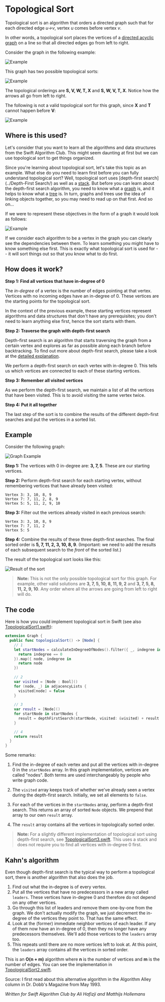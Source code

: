 # Topological Sort

Topological sort is an algorithm that orders a directed graph such that for each directed edge *u→v*, vertex *u* comes before vertex *v*.

In other words, a topological sort places the vertices of a [directed acyclic graph](../Graph/) on a line so that all directed edges go from left to right. 

Consider the graph in the following example:

![Example](pics/Graph.png)

This graph has two possible topological sorts:

![Example](pics/TopologicalSort.png)

The topological orderings are **S, V, W, T, X** and **S, W, V, T, X**. Notice how the arrows all go from left to right.

The following is not a valid topological sort for this graph, since **X** and **T** cannot happen before **V**:

![Example](pics/InvalidSort.png)

## Where is this used?

Let's consider that you want to learn all the algorithms and data structures from the Swift Algorithm Club. This might seem daunting at first but we can use topological sort to get things organized.

Since you're learning about topological sort, let's take this topic as an example. What else do you need to learn first before you can fully understand topological sort? Well, topological sort uses [depth-first search](../Depth-First Search/) as well as a [stack](../Stack/). But before you can learn about the depth-first search algorithm, you need to know what a [graph](../Graph/) is, and it helps to know what a [tree](../Tree/) is. In turn, graphs and trees use the idea of linking objects together, so you may need to read up on that first. And so on...

If we were to represent these objectives in the form of a graph it would look as follows:

![Example](pics/Algorithms.png)

If we consider each algorithm to be a vertex in the graph you can clearly see the dependencies between them. To learn something you might have to know something else first. This is exactly what topological sort is used for -- it will sort things out so that you know what to do first.

## How does it work?

**Step 1: Find all vertices that have in-degree of 0**

The *in-degree* of a vertex is the number of edges pointing at that vertex. Vertices with no incoming edges have an in-degree of 0. These vertices are the starting points for the topological sort.

In the context of the previous example, these starting vertices represent algorithms and data structures that don't have any prerequisites; you don't need to learn anything else first, hence the sort starts with them.

**Step 2: Traverse the graph with depth-first search**

Depth-first search is an algorithm that starts traversing the graph from a certain vertex and explores as far as possible along each branch before backtracking. To find out more about depth-first search, please take a look at the [detailed explanation](../Depth-First%20Search/).

We perform a depth-first search on each vertex with in-degree 0. This tells us which vertices are connected to each of these starting vertices.

**Step 3: Remember all visited vertices**

As we perform the depth-first search, we maintain a list of all the vertices that have been visited. This is to avoid visiting the same vertex twice.

**Step 4: Put it all together**

The last step of the sort is to combine the results of the different depth-first searches and put the vertices in a sorted list.

## Example

Consider the following graph:

![Graph Example](pics/Example.png)

**Step 1:** The vertices with 0 in-degree are: **3, 7, 5**. These are our starting vertices.

**Step 2:** Perform depth-first search for each starting vertex, without remembering vertices that have already been visited:

```
Vertex 3: 3, 10, 8, 9
Vertex 7: 7, 11, 2, 8, 9
Vertex 5: 5, 11, 2, 9, 10
```

**Step 3:** Filter out the vertices already visited in each previous search:

```
Vertex 3: 3, 10, 8, 9
Vertex 7: 7, 11, 2
Vertex 5: 5
```

**Step 4:** Combine the results of these three depth-first searches. The final sorted order is **5, 7, 11, 2, 3, 10, 8, 9**. (Important: we need to add the results of each subsequent search to the *front* of the sorted list.)

The result of the topological sort looks like this:

![Result of the sort](pics/GraphResult.png)

> **Note:** This is not the only possible topological sort for this graph. For example, other valid solutions are **3, 7, 5, 10, 8, 11, 9, 2** and **3, 7, 5, 8, 11, 2, 9, 10**. Any order where all the arrows are going from left to right will do. 

## The code

Here is how you could implement topological sort in Swift (see also [TopologicalSort1.swift](TopologicalSort1.swift)):

```swift
extension Graph {
  public func topologicalSort() -> [Node] {
    // 1
    let startNodes = calculateInDegreeOfNodes().filter({ _, indegree in
      return indegree == 0
    }).map({ node, indegree in
      return node
    })
    
    // 2
    var visited = [Node : Bool]()
    for (node, _) in adjacencyLists {
      visited[node] = false
    }
    
    // 3
    var result = [Node]()
    for startNode in startNodes {
      result = depthFirstSearch(startNode, visited: &visited) + result
    }

    // 4    
    return result
  }
}
```

Some remarks:

1. Find the in-degree of each vertex and put all the vertices with in-degree 0 in the `startNodes` array. In this graph implementation, vertices are called "nodes". Both terms are used interchangeably by people who write graph code.

2. The `visited` array keeps track of whether we've already seen a vertex during the depth-first search. Initially, we set all elements to `false`.

3. For each of the vertices in the `startNodes` array, perform a depth-first search. This returns an array of sorted `Node` objects. We prepend that array to our own `result` array.

4. The `result` array contains all the vertices in topologically sorted order.

> **Note:** For a slightly different implementation of topological sort using depth-first search, see [TopologicalSort3.swift](TopologicalSort3.swift). This uses a stack and does not require you to find all vertices with in-degree 0 first.

## Kahn's algorithm

Even though depth-first search is the typical way to perform a topological sort, there is another algorithm that also does the job. 

1. Find out what the in-degree is of every vertex.
2. Put all the vertices that have no predecessors in a new array called `leaders`. These vertices have in-degree 0 and therefore do not depend on any other vertices.
3. Go through this list of leaders and remove them one-by-one from the graph. We don't actually modify the graph, we just decrement the in-degree of the vertices they point to. That has the same effect.
4. Look at the (former) immediate neighbor vertices of each leader. If any of them now have an in-degree of 0, then they no longer have any predecessors themselves. We'll add those vertices to the `leaders` array too.
5. This repeats until there are no more vertices left to look at. At this point, the `leaders` array contains all the vertices in sorted order.

This is an **O(n + m)** algorithm where **n** is the number of vertices and **m** is the number of edges. You can see the implementation in [TopologicalSort2.swift](TopologicalSort2.swift).

Source: I first read about this alternative algorithm in the Algorithm Alley column in Dr. Dobb's Magazine from May 1993.

*Written for Swift Algorithm Club by Ali Hafizji and Matthijs Hollemans*
